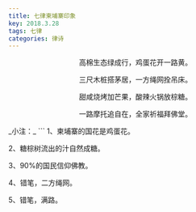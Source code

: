 ```yaml
---
title: 七律柬埔寨印象
key: 2018.3.28
tags: 七律
categories: 律诗
---
```


<p align="center">高棉生态绿成行，鸡蛋花开一路黄。
</p>
<p align="center">三尺木桩搭茅居，一方绳网拴吊床。
</p>
<p align="center">甜咸烧烤加芒果，酸辣火锅放棕糖。
</p>
<p align="center">一路摩托追自在，全家祈福拜佛堂。
</p>
_小注：_
```
1、柬埔寨的国花是鸡蛋花。

2、糖棕树流出的汁自然成糖。

3、90%的国民信仰佛教。

4、错笔，二方绳网。

5、错笔，满路。

```